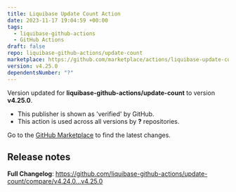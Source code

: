 ```yaml
---
title: Liquibase Update Count Action
date: 2023-11-17 19:04:59 +00:00
tags:
  - liquibase-github-actions
  - GitHub Actions
draft: false
repo: liquibase-github-actions/update-count
marketplace: https://github.com/marketplace/actions/liquibase-update-count-action
version: v4.25.0
dependentsNumber: "?"
---
```



Version updated for **liquibase-github-actions/update-count** to version **v4.25.0**.
- This publisher is shown as 'verified' by GitHub.
- This action is used across all versions by **?** repositories.

Go to the [GitHub Marketplace](https://github.com/marketplace/actions/liquibase-update-count-action) to find the latest changes.

## Release notes

**Full Changelog**: https://github.com/liquibase-github-actions/update-count/compare/v4.24.0...v4.25.0
